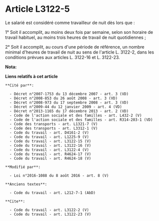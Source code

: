 # Article L3122-5

Le salarié est considéré comme travailleur de nuit dès lors que : 

1° Soit il accomplit, au moins deux fois par semaine, selon son horaire de travail habituel, au moins trois heures de travail
de nuit quotidiennes ; 

2° Soit il accomplit, au cours d'une période de référence, un nombre minimal d'heures de travail de nuit au sens de l'article
L. 3122-2, dans les conditions prévues aux articles L. 3122-16 et L. 3122-23.

**Nota:**



**Liens relatifs à cet article**

	**Cité par**:

	  - Décret n°2007-1753 du 13 décembre 2007 - art. 3 (VD)
	  - Décret n°2008-853 du 26 août 2008 - art. 3 (VD)
	  - Décret n°2008-973 du 17 septembre 2008 - art. 3 (VD)
	  - Décret n°2009-44 du 12 janvier 2009 - art. 4 (VD)
	  - Décret n°2013-1165 du 17 décembre 2013 - art. 2 (VD)
	  - Code de l'action sociale et des familles - art. L432-2 (V)
	  - Code de l'action sociale et des familles - art. R314-203-1 (VD)
	  - Code des transports - art. L1321-7 (V)
	  - Code des transports - art. L3312-1 (V)
	  - Code du travail - art. D4161-2 (V)
	  - Code du travail - art. L1225-9 (V)
	  - Code du travail - art. L3122-15 (V)
	  - Code du travail - art. L3122-16 (V)
	  - Code du travail - art. L3122-4 (V)
	  - Code du travail - art. R4624-17 (V)
	  - Code du travail - art. R4624-18 (V)

	**Modifié par**:

	  - Loi n°2016-1088 du 8 août 2016 - art. 8 (V)

	**Anciens textes**:

	  - Code du travail - art. L212-7-1 (AbD)

	**Cite**:

	  - Code du travail - art. L3122-2 (V)
	  - Code du travail - art. L3122-23 (V)
